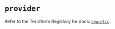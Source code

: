 # `provider`

Refer to the Terraform Registory for docs: [`newrelic`](https://registry.terraform.io/providers/newrelic/newrelic/3.23.0/docs).
